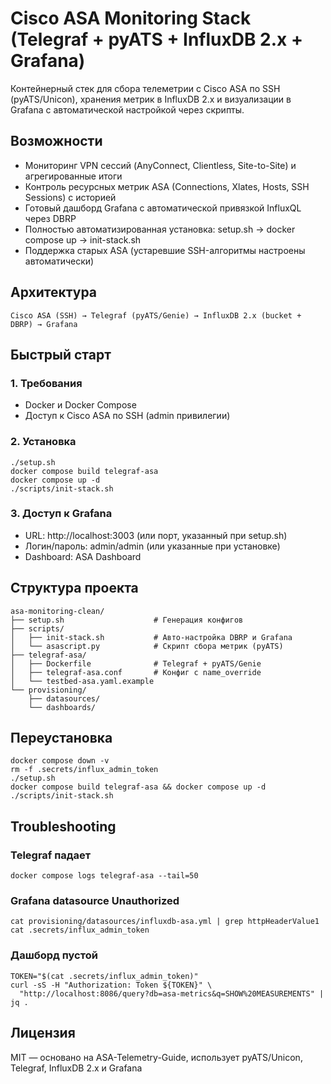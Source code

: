 # Cisco ASA Monitoring Stack (Telegraf + pyATS + InfluxDB 2.x + Grafana)

Контейнерный стек для сбора телеметрии с Cisco ASA по SSH (pyATS/Unicon), хранения метрик в InfluxDB 2.x и визуализации в Grafana с автоматической настройкой через скрипты.

## Возможности

- Мониторинг VPN сессий (AnyConnect, Clientless, Site-to-Site) и агрегированные итоги
- Контроль ресурсных метрик ASA (Connections, Xlates, Hosts, SSH Sessions) с историей
- Готовый дашборд Grafana с автоматической привязкой InfluxQL через DBRP
- Полностью автоматизированная установка: setup.sh → docker compose up → init-stack.sh
- Поддержка старых ASA (устаревшие SSH-алгоритмы настроены автоматически)

## Архитектура

    Cisco ASA (SSH) → Telegraf (pyATS/Genie) → InfluxDB 2.x (bucket + DBRP) → Grafana

## Быстрый старт

### 1. Требования
- Docker и Docker Compose
- Доступ к Cisco ASA по SSH (admin привилегии)

### 2. Установка

    ./setup.sh
    docker compose build telegraf-asa
    docker compose up -d
    ./scripts/init-stack.sh

### 3. Доступ к Grafana
- URL: http://localhost:3003 (или порт, указанный при setup.sh)
- Логин/пароль: admin/admin (или указанные при установке)
- Dashboard: ASA Dashboard

## Структура проекта

    asa-monitoring-clean/
    ├── setup.sh                    # Генерация конфигов
    ├── scripts/
    │   ├── init-stack.sh           # Авто-настройка DBRP и Grafana
    │   └── asascript.py            # Скрипт сбора метрик (pyATS)
    ├── telegraf-asa/
    │   ├── Dockerfile              # Telegraf + pyATS/Genie
    │   ├── telegraf-asa.conf       # Конфиг с name_override
    │   └── testbed-asa.yaml.example
    └── provisioning/
        ├── datasources/
        └── dashboards/

## Переустановка

    docker compose down -v
    rm -f .secrets/influx_admin_token
    ./setup.sh
    docker compose build telegraf-asa && docker compose up -d
    ./scripts/init-stack.sh

## Troubleshooting

### Telegraf падает
    docker compose logs telegraf-asa --tail=50

### Grafana datasource Unauthorized
    cat provisioning/datasources/influxdb-asa.yml | grep httpHeaderValue1
    cat .secrets/influx_admin_token

### Дашборд пустой
    TOKEN="$(cat .secrets/influx_admin_token)"
    curl -sS -H "Authorization: Token ${TOKEN}" \
      "http://localhost:8086/query?db=asa-metrics&q=SHOW%20MEASUREMENTS" | jq .

## Лицензия

MIT — основано на ASA-Telemetry-Guide, использует pyATS/Unicon, Telegraf, InfluxDB 2.x и Grafana
